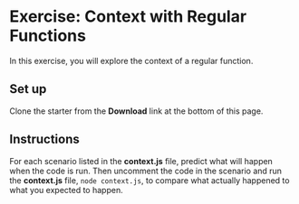 # Exercise: Context with Regular Functions

In this exercise, you will explore the context of a regular function.

## Set up

Clone the starter from the **Download** link at the bottom of this page.

## Instructions

For each scenario listed in the **context.js** file, predict what will happen
when the code is run. Then uncomment the code in the scenario and run the
**context.js** file, `node context.js`, to compare what actually happened to
what you expected to happen.

